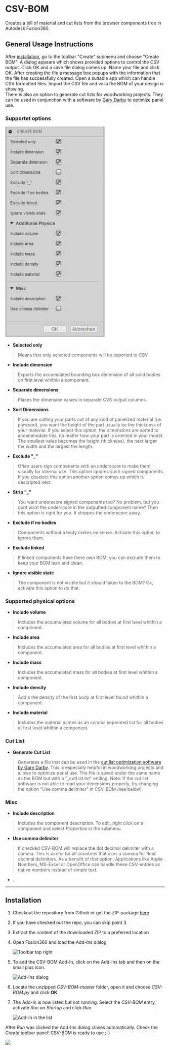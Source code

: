 # CSV-BOM
Creates a bill of material and cut lists from the browser components tree in Autodesk Fusion360.

## General Usage Instructions
After [installation](#installation), go to the toolbar "Create" submenu and choose "Create BOM". A dialog appears which shows provided options to control the CSV output. Click OK and a save file dialog comes up. Name your file and click OK. After creating the file a message box popups with the information that the file has successfully created. Open a suitable app which can handle CSV formatted files. Import the CSV file and voila the BOM of your design is showing.  
There is also an option to generate cut lists for woodworking projects. They can be used in conjunction with a software by [Gary Darby](http://www.delphiforfun.org/Programs/CutList.htm) to optimize panel use.

### Supportet options

![](resources/CSV-BOM/store_screen.png)

* **Selected only**
> Means that only selected components will be exported to CSV.

* **Include dimension**
> Exports the accumulated bounding box dimension of all solid bodies on first level whithin a component.

* **Separate dimensions**
> Places the dimension values in separate CVS output columns.

* **Sort Dimensions**
> If you are cutting your parts out of any kind of panelized material (i.e. plywood), you want the height of the part usually be the thickness of your material. 
If you select this option, the dimensions are sorted to accommodate this, no matter how your part is oriented in your model. 
The smallest value becomes the height (thickness), the next larger the width and the largest the length.

* **Exclude "_"**
> Often users sign components with an underscore to make them visually for internal use. This option ignores such signed components.
> If you deselect this option another option comes up which is descripted next.

* **Strip "_"**
> You want underscore signed components too? No problem, but you dont want the underscore in the outputted component name? Then this option is right for you. It strippes the underscore away.

* **Exclude if no bodies**
> Components without a body makes no sense. Activate this option to ignore them.

* **Exclude linked**
> If linked components have there own BOM, you can exclude them to keep your BOM lean and clean.

* **Ignore visible state**
> The component is not visible but it should taken to the BOM? Ok, activate this option to do that.

### Supported physical options

* **Include volume**
> Includes the accumulated volume for all bodies at first level whithin a component.

* **Include area**
> Includes the accumulated area for all bodies at first level whithin a component.

* **Include mass**
> Includes the accumulated mass for all bodies at first level whithin a component.

* **Include density**
> Add's the density of the first body at first level found whithin a component.

* **Include material**
> Includes the material names as an comma seperated list for all bodies at first level whithin a component.

### Cut List

* **Generate Cut List**
> Generates a file that can be used in the [cut list optimization software by Gary Darby](http://www.delphiforfun.org/Programs/CutList.htm). 
This is especially helpful in woodworking projects and allows to optimize panel use.
The file is saved under the same name as the BOM but with a "_cutList.txt" ending.
Note: If the cut list software is not able to read your dimensions properly, try changing the option "Use comma delimiter" in CSV-BOM (see below).

### Misc

* **Include description**
> Includes the component description. To edit, right click on a component and select _Properties_ in the submenu.

* **Use comma delimiter**
> If checked CSV-BOM will replace the dot decimal delimiter with a comma. This is useful for all countries that uses a comma for float decimal delimiters.
> As a benefit of that option, Applications like Apple Numbers, MS-Excel or OpenOffice can handle these CSV-entries as native numbers instead of simple text.

* ...


---

<a id="installation"></a>

## Installation

1. Checkout the repository from Github or get the ZIP-package [here](http://www.github.de/macmanpb/CSV-BOM/archive/master.zip)
2. If you have checked out the repo, you can skip point 3
3. Extract the content of the downloaded ZIP to a preferred location
4. Open Fusion360 and load the Add-Ins dialog

	![Toolbar top right](resources/CSV-BOM/toolbar.png)

5. To add the CSV-BOM Add-In, click on the Add-Ins tab and then on the small plus icon.

	![Add-Ins dialog](resources/CSV-BOM/addins_dialog.png)

6. Locate the unzipped _CSV-BOM-master_ folder, open it and choose _CSV-BOM.py_ and click **OK**

7. The Add-In is now listed but not running. Select the _CSV-BOM_ entry, activate _Run on Startup_ and click _Run_

	![Add-In in the list](resources/CSV-BOM/addins-dialog-listed.png)

After _Run_ was clicked the Add-Ins dialog closes automatically.
Check the _Create_ toolbar panel! CSV-BOM is ready to use ;-)

![](resources/CSV-BOM/create_panel.png)




